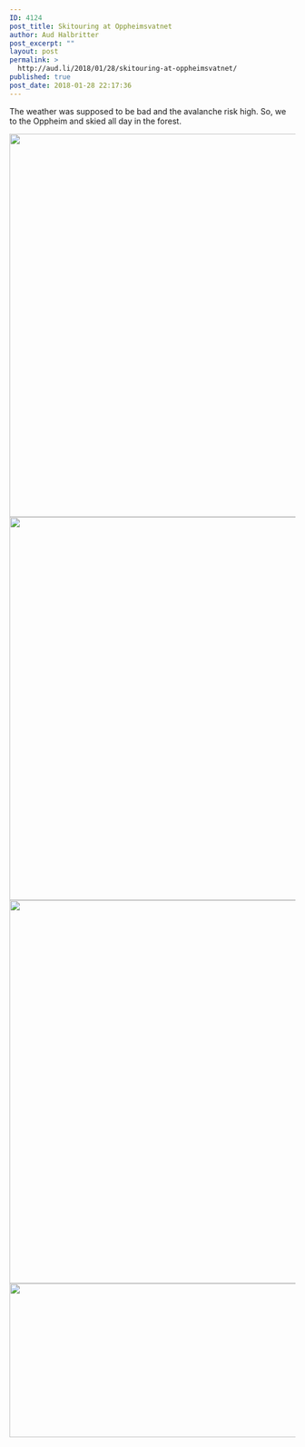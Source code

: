 ```yaml
---
ID: 4124
post_title: Skitouring at Oppheimsvatnet
author: Aud Halbritter
post_excerpt: ""
layout: post
permalink: >
  http://aud.li/2018/01/28/skitouring-at-oppheimsvatnet/
published: true
post_date: 2018-01-28 22:17:36
---
```

The weather was supposed to be bad and the avalanche risk high. So, we to the Oppheim and skied all day in the forest.

<a href="http://aud.li/wp-content/uploads/2018/01/Foto-27.01.18-11-50-07.jpg"><img class="alignnone size-large wp-image-4125" src="http://aud.li/wp-content/uploads/2018/01/Foto-27.01.18-11-50-07-1024x768.jpg" alt="" width="900" height="675" /></a> <a href="http://aud.li/wp-content/uploads/2018/01/Foto-27.01.18-13-19-48.jpg"><img class="alignnone size-large wp-image-4126" src="http://aud.li/wp-content/uploads/2018/01/Foto-27.01.18-13-19-48-1024x768.jpg" alt="" width="900" height="675" /></a> <a href="http://aud.li/wp-content/uploads/2018/01/Foto-27.01.18-14-21-12.jpg"><img class="alignnone size-large wp-image-4127" src="http://aud.li/wp-content/uploads/2018/01/Foto-27.01.18-14-21-12-1024x768.jpg" alt="" width="900" height="675" /></a> <a href="http://aud.li/wp-content/uploads/2018/01/Foto-27.01.18-13-48-20.jpg"><img class="alignnone size-large wp-image-4128" src="http://aud.li/wp-content/uploads/2018/01/Foto-27.01.18-13-48-20-1024x308.jpg" alt="" width="900" height="271" /></a>